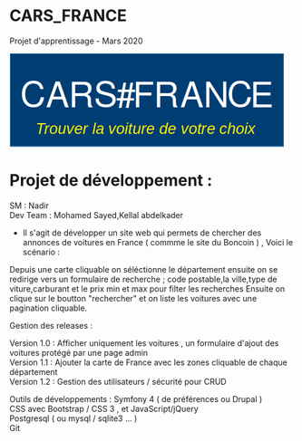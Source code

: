 # CARS_FRANCE
Projet d'apprentissage - Mars 2020 

<img src="https://github.com/nfouka/cars_france/blob/nfouka-patch-1/cars.png" style="text-align:center"/>

Projet de développement : 
===
SM       : Nadir <br/>
Dev Team : Mohamed Sayed,Kellal abdelkader <br/>


- Il s'agit de développer un site web qui permets de chercher des annonces de voitures 
en France ( commme le site du Boncoin ) , 
Voici le scénario : 

Depuis une carte cliquable on séléctionne le département ensuite on se redirige vers un formulaire 
de recherche  ; 
code postable,la ville,type de viture,carburant et le prix min et max pour filter les recherches 
Ensuite on clique sur le boutton "rechercher" et on liste les voitures avec une pagination cliquable.

Gestion des releases : 

Version 1.0 : Afficher uniquement les voitures , un formulaire d'ajout des voitures protégé par une page admin<br/>
Version 1.1 : Ajouter la carte de France avec les zones cliquable de chaque département <br/>
Version 1.2 : Gestion des utilisateurs / sécurité pour CRUD <br/>

Outils de développements : 
Symfony 4 ( de préférences ou Drupal ) <br/> 
CSS avec Bootstrap / CSS 3 , et JavaScript/jQuery <br/>
Postgresql ( ou mysql / sqlite3 ... ) <br/>
Git
